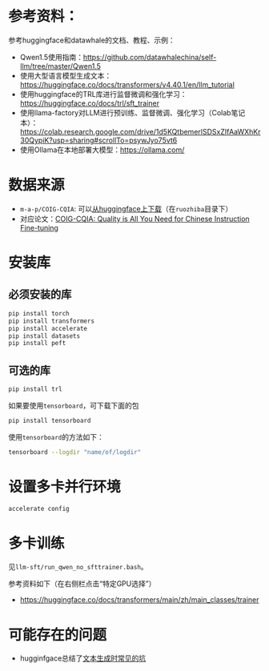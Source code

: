 # 参考资料：
参考huggingface和datawhale的文档、教程、示例：
- Qwen1.5使用指南：https://github.com/datawhalechina/self-llm/tree/master/Qwen1.5
- 使用大型语言模型生成文本：https://huggingface.co/docs/transformers/v4.40.1/en/llm_tutorial
- 使用huggingface的TRL库进行监督微调和强化学习：https://huggingface.co/docs/trl/sft_trainer
- 使用llama-factory对LLM进行预训练、监督微调、强化学习（Colab笔记本）：https://colab.research.google.com/drive/1d5KQtbemerlSDSxZIfAaWXhKr30QypiK?usp=sharing#scrollTo=psywJyo75vt6
- 使用Ollama在本地部署大模型：https://ollama.com/

# 数据来源

- `m-a-p/COIG-CQIA`: 可以[从huggingface上下载](https://huggingface.co/datasets/m-a-p/COIG-CQIA)（在`ruozhiba`目录下）
- 对应论文：[COIG-CQIA: Quality is All You Need for Chinese Instruction Fine-tuning](https://arxiv.org/abs/2403.18058)

# 安装库
## 必须安装的库
```bash
pip install torch
pip install transformers
pip install accelerate
pip install datasets
pip install peft
```

## 可选的库
```bash
pip install trl
```
如果要使用`tensorboard`，可下载下面的包
```bash
pip install tensorboard
```
使用`tensorboard`的方法如下：
```bash
tensorboard --logdir "name/of/logdir"
```

# 设置多卡并行环境
```bash
accelerate config
```

# 多卡训练
见`llm-sft/run_qwen_no_sfttrainer.bash`。

参考资料如下（在右侧栏点击“特定GPU选择”）
- https://huggingface.co/docs/transformers/main/zh/main_classes/trainer


# 可能存在的问题

- hugginfgace总结了[文本生成时常见的坑](https://huggingface.co/docs/transformers/v4.40.1/en/llm_tutorial#common-pitfalls)